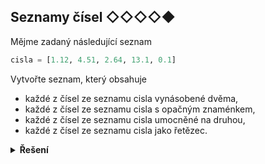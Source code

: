 ## Seznamy čísel ◇◇◇◇◆

Mějme zadaný následující seznam

```python
cisla = [1.12, 4.51, 2.64, 13.1, 0.1]
```

Vytvořte seznam, který obsahuje

- každé z čísel ze seznamu cisla vynásobené dvěma,
- každé z čísel ze seznamu cisla s opačným znaménkem,
- každé z čísel ze seznamu cisla umocněné na druhou,
- každé z čísel ze seznamu cisla jako řetězec.

<details>
<summary><b>Řešení</b></summary>


```python
krat_dva = [n * 2 for n in cisla]
minus = [-n for n in cisla]
na_druhou = [n ** 2 for n in cisla]
jako_str = [str(n) for n in cisla]
```

</details>
